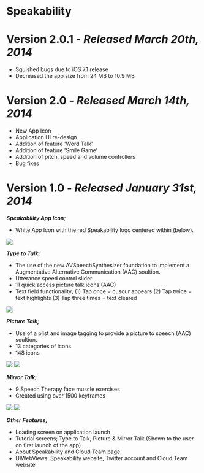 # Speakability

# Version 2.0.1 - *Released March 20th, 2014*
* Squished bugs due to iOS 7.1 release
* Decreased the app size from 24 MB to 10.9 MB

# Version 2.0 - *Released March 14th, 2014*
* New App Icon
* Application UI re-design
* Addition of feature 'Word Talk'
* Addition of feature 'Smile Game'
* Addition of pitch, speed and volume controllers
* Bug fixes

# Version 1.0 - *Released January 31st, 2014*

***Speakability App Icon;***
* White App Icon with the red Speakability logo centered within (below).

![](https://raw.github.com/andrew-je/Speakability/master/changelog-assets/icon.PNG)

***Type to Talk;***
* The use of the new AVSpeechSynthesizer foundation to implement a Augmentative Alternative Communication (AAC) soultion.
* Utterance speed control slider
* 11 quick access picture talk icons (AAC)
* Text field functionality; (1) Tap once = cusour appears (2) Tap twice = text highlights (3) Tap three times = text cleared

![](https://raw.github.com/andrew-je/Speakability/master/changelog-assets/typetotalk.PNG)

***Picture Talk;***
* Use of a plist and image tagging to provide a picture to speech (AAC) soultion.
* 13 categories of icons
* 148 icons 

![](https://raw.github.com/andrew-je/Speakability/master/changelog-assets/picturetalk1.PNG)  ![](https://raw.github.com/andrew-je/Speakability/master/changelog-assets/picturetalk2.PNG)

***Mirror Talk;***
* 9 Speech Therapy face muscle exercises
* Created using over 1500 keyframes 

![](https://raw.github.com/andrew-je/Speakability/master/changelog-assets/mirrortalk1.PNG)
![](https://raw.github.com/andrew-je/Speakability/master/changelog-assets/settings.PNG)

***Other Features;***
* Loading screen on application launch
* Tutorial screens; Type to Talk, Picture & Mirror Talk (Shown to the user on first launch of the app)
* About Speakability and Cloud Team page
* UIWebViews: Speakability website, Twitter account and Cloud Team website
